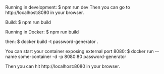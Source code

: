 Running in development:
\$ npm run dev
Then you can go to http://localhost:8080 in your browser.

Build:
\$ npm run build

Running in Docker:
\$ npm run build

then:
\$ docker build -t password-generator .

You can start your container exposing external port 8080:
\$ docker run --name some-container -d -p 8080:80 password-generator

Then you can hit http://localhost:8080 in your browser.
